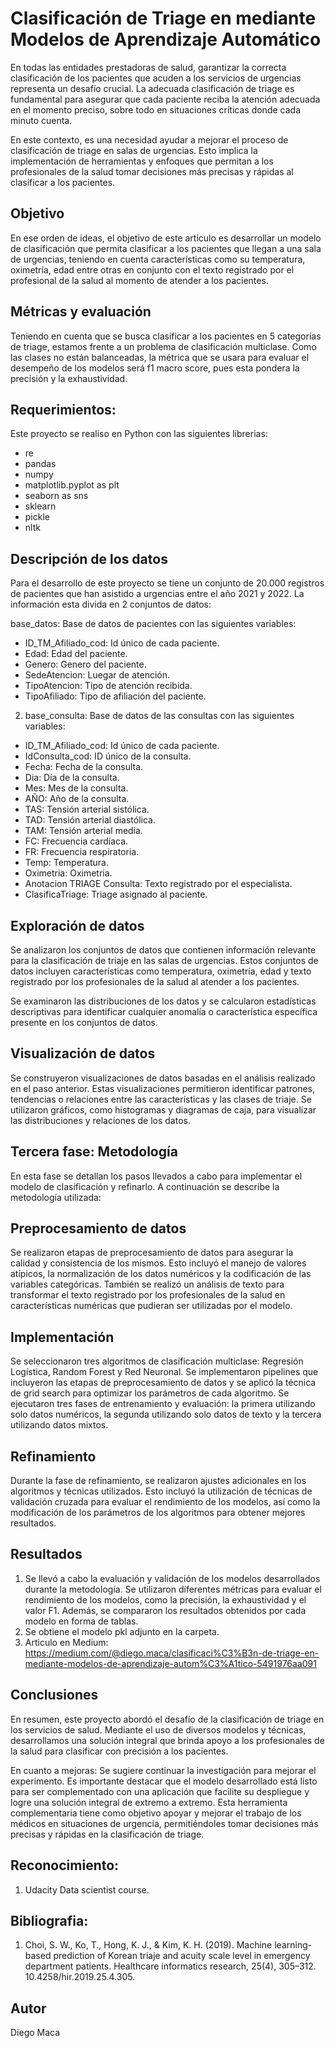 # Clasificación de Triage en mediante Modelos de Aprendizaje Automático
En todas las entidades prestadoras de salud, garantizar la correcta clasificación de los pacientes que acuden a los servicios de urgencias representa un desafío crucial. La adecuada clasificación de triage es fundamental para asegurar que cada paciente reciba la atención adecuada en el momento preciso, sobre todo en situaciones críticas donde cada minuto cuenta.

En este contexto, es una necesidad ayudar a mejorar el proceso de clasificación de triage en salas de urgencias. Esto implica la implementación de herramientas y enfoques que permitan a los profesionales de la salud tomar decisiones más precisas y rápidas al clasificar a los pacientes.

## Objetivo
En ese orden de ideas, el objetivo de este articulo es desarrollar un modelo de clasificación que permita clasificar a los pacientes que llegan a una sala de urgencias, teniendo en cuenta características como su temperatura, oximetría, edad entre otras en conjunto con el texto registrado por el profesional de la salud al momento de atender a los pacientes.

## Métricas y evaluación
Teniendo en cuenta que se busca clasificar a los pacientes en 5 categorías de triage, estamos frente a un problema de clasificación multiclase. Como las clases no están balanceadas, la métrica que se usara para evaluar el desempeño de los modelos será f1 macro score, pues esta pondera la precisión y la exhaustividad.

## Requerimientos:
Este proyecto se realiso en Python con las siguientes librerias: 
* re
* pandas 
* numpy 
* matplotlib.pyplot as plt
* seaborn as sns
* sklearn
* pickle
* nltk

## Descripción de los datos
Para el desarrollo de este proyecto se tiene un conjunto de 20.000 registros de pacientes que han asistido a urgencias entre el año 2021 y 2022. La información esta divida en 2 conjuntos de datos:

base_datos: Base de datos de pacientes con las siguientes variables:
* ID_TM_Afiliado_cod: Id único de cada paciente.
* Edad: Edad del paciente.
* Genero: Genero del paciente.
* SedeAtencion: Luegar de atención.
* TipoAtencion: Tipo de atención recibida.
* TipoAfiliado: Tipo de afiliación del paciente.

2. base_consulta: Base de datos de las consultas con las siguientes variables:

* ID_TM_Afiliado_cod: Id único de cada paciente.
* IdConsulta_cod: ID único de la consulta.
* Fecha: Fecha de la consulta.
* Dia: Día de la consulta.
* Mes: Mes de la consulta.
* AÑO: Año de la consulta.
* TAS: Tensión arterial sistólica.
* TAD: Tensión arterial diastólica.
* TAM: Tensión arterial media.
* FC: Frecuencia cardiaca.
* FR: Frecuencia respiratoria.
* Temp: Temperatura.
* Oximetria: Oximetria.
* Anotacion TRIAGE Consulta: Texto registrado por el especialista.
* ClasificaTriage: Triage asignado al paciente.

## Exploración de datos

Se analizaron los conjuntos de datos que contienen información relevante para la clasificación de triaje en las salas de urgencias. Estos conjuntos de datos incluyen características como temperatura, oximetría, edad y texto registrado por los profesionales de la salud al atender a los pacientes.

Se examinaron las distribuciones de los datos y se calcularon estadísticas descriptivas para identificar cualquier anomalía o característica específica presente en los conjuntos de datos.

## Visualización de datos

Se construyeron visualizaciones de datos basadas en el análisis realizado en el paso anterior. Estas visualizaciones permitieron identificar patrones, tendencias o relaciones entre las características y las clases de triaje. Se utilizaron gráficos, como histogramas y diagramas de caja, para visualizar las distribuciones y relaciones de los datos.

## Tercera fase: Metodología

En esta fase se detallan los pasos llevados a cabo para implementar el modelo de clasificación y refinarlo. A continuación se describe la metodología utilizada:

## Preprocesamiento de datos

Se realizaron etapas de preprocesamiento de datos para asegurar la calidad y consistencia de los mismos. Esto incluyó el manejo de valores atípicos, la normalización de los datos numéricos y la codificación de las variables categóricas. También se realizó un análisis de texto para transformar el texto registrado por los profesionales de la salud en características numéricas que pudieran ser utilizadas por el modelo.

## Implementación

Se seleccionaron tres algoritmos de clasificación multiclase: Regresión Logística, Random Forest y Red Neuronal. Se implementaron pipelines que incluyeron las etapas de preprocesamiento de datos y se aplicó la técnica de grid search para optimizar los parámetros de cada algoritmo. Se ejecutaron tres fases de entrenamiento y evaluación: la primera utilizando solo datos numéricos, la segunda utilizando solo datos de texto y la tercera utilizando datos mixtos.

## Refinamiento

Durante la fase de refinamiento, se realizaron ajustes adicionales en los algoritmos y técnicas utilizados. Esto incluyó la utilización de técnicas de validación cruzada para evaluar el rendimiento de los modelos, así como la modificación de los parámetros de los algoritmos para obtener mejores resultados.

## Resultados 

1. Se llevó a cabo la evaluación y validación de los modelos desarrollados durante la metodología. Se utilizaron diferentes métricas para evaluar el rendimiento de los modelos, como la precisión, la exhaustividad y el valor F1. Además, se compararon los resultados obtenidos por cada modelo en forma de tablas.
2. Se obtiene el modelo pkl adjunto en la carpeta.
3. Articulo en Medium: https://medium.com/@diego.maca/clasificaci%C3%B3n-de-triage-en-mediante-modelos-de-aprendizaje-autom%C3%A1tico-5491976aa091

## Conclusiones
En resumen, este proyecto abordó el desafío de la clasificación de triage en los servicios de salud. Mediante el uso de diversos modelos y técnicas, desarrollamos una solución integral que brinda apoyo a los profesionales de la salud para clasificar con precisión a los pacientes.

En cuanto a mejoras: Se sugiere continuar la investigación para mejorar el experimento. Es importante destacar que el modelo desarrollado está listo para ser complementado con una aplicación que facilite su despliegue y logre una solución integral de extremo a extremo. Esta herramienta complementaria tiene como objetivo apoyar y mejorar el trabajo de los médicos en situaciones de urgencia, permitiéndoles tomar decisiones más precisas y rápidas en la clasificación de triage.

## Reconocimiento:
1. Udacity Data scientist course.

## Bibliografia:
1. Choi, S. W., Ko, T., Hong, K. J., & Kim, K. H. (2019). Machine learning-based prediction of Korean triaje and acuity scale level in emergency department patients. Healthcare informatics research, 25(4), 305–312. 10.4258/hir.2019.25.4.305.

## Autor 
Diego Maca
